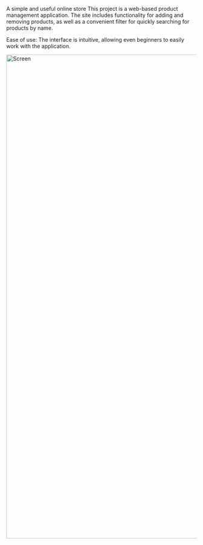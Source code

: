 A simple and useful online store
This project is a web-based product management application. The site includes functionality for adding and removing products, as well as a convenient filter for quickly searching for products by name.

Ease of use: The interface is intuitive, allowing even beginners to easily work with the application.

<img width="1280" alt="Screen" src="https://github.com/user-attachments/assets/2dadd8b0-ae39-47f8-aea1-de3f4908def4" />


